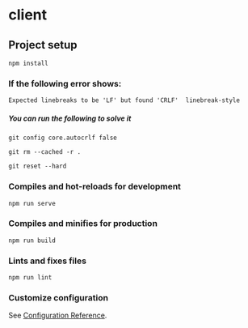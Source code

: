 # client

## Project setup
```
npm install
```

### If the following error shows:
```Expected linebreaks to be 'LF' but found 'CRLF'  linebreak-style```
##### You can run the following to solve it
```
git config core.autocrlf false

git rm --cached -r .

git reset --hard
```

### Compiles and hot-reloads for development
```
npm run serve
```

### Compiles and minifies for production
```
npm run build
```

### Lints and fixes files
```
npm run lint
```

### Customize configuration
See [Configuration Reference](https://cli.vuejs.org/config/).
